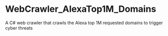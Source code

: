 # WebCrawler_AlexaTop1M_Domains
A C# web crawler that crawls the Alexa top 1M requested domains to trigger cyber threats
